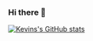 ### Hi there 👋

<!--
**kevinlo123/kevinlo123** is a ✨ _special_ ✨ repository because its `README.md` (this file) appears on your GitHub profile.

Here are some ideas to get you started:

- 🔭 I’m currently working on ...
- 🌱 I’m currently learning ...
- 👯 I’m looking to collaborate on ...
- 🤔 I’m looking for help with ...
- 💬 Ask me about ...
- 📫 How to reach me: ...
- 😄 Pronouns: ...
- ⚡ Fun fact: ...
-->

[![Kevins's GitHub stats](https://github-readme-stats.vercel.app/api?username=kevinlo123)](https://github.com/kevinlo123/github-readme-stats)


